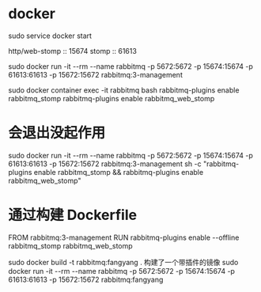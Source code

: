 
# docker
sudo service docker start

http/web-stomp	::	15674
stomp	::	61613

sudo docker run -it --rm --name rabbitmq -p 5672:5672 -p 15674:15674 -p 61613:61613 -p 15672:15672 rabbitmq:3-management

sudo docker container exec -it rabbitmq bash
rabbitmq-plugins enable rabbitmq_stomp
rabbitmq-plugins enable rabbitmq_web_stomp

# 会退出没起作用
sudo docker run -it --rm --name rabbitmq -p 5672:5672 -p 15674:15674 -p 61613:61613 -p 15672:15672 rabbitmq:3-management sh -c "rabbitmq-plugins enable rabbitmq_stomp && rabbitmq-plugins enable rabbitmq_web_stomp"

# 通过构建 Dockerfile
FROM rabbitmq:3-management
RUN rabbitmq-plugins enable --offline rabbitmq_stomp rabbitmq_web_stomp

sudo docker build -t rabbitmq:fangyang .
构建了一个带插件的镜像
sudo docker run -it --rm --name rabbitmq -p 5672:5672 -p 15674:15674 -p 61613:61613 -p 15672:15672 rabbitmq:fangyang